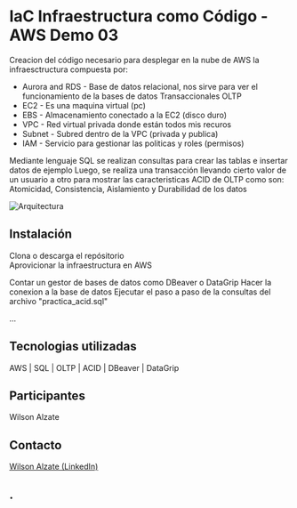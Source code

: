 # IaC Infraestructura como Código - AWS Demo 03
Creacion del código necesario para desplegar en la nube de AWS la infraesctructura compuesta por:
- Aurora and RDS - Base de datos relacional, nos sirve para ver el funcionamiento de la bases de datos Transaccionales OLTP
- EC2 - Es una maquina virtual (pc)
- EBS - Almacenamiento conectado a la EC2 (disco duro)
- VPC - Red virtual privada donde están todos mis recuros
- Subnet - Subred dentro de la VPC (privada y publica)
- IAM - Servicio para gestionar las politicas y roles (permisos)

Mediante lenguaje SQL se realizan consultas para crear las tablas e insertar datos de ejemplo
Luego, se realiza una transacción llevando cierto valor de un usuario a otro para mostrar las caracteristicas ACID de OLTP como son: Atomicidad, Consistencia, Aislamiento y Durabilidad de los datos

<!-- imagen -->
![Arquitectura](https://github.com/Wilalz/Data-Engineer-Demos-AWS)


## Instalación
Clona o descarga el repósitorio\
Aprovicionar la infraestructura en AWS

Contar un gestor de bases de datos como DBeaver o DataGrip
Hacer la conexion a la base de datos
Ejecutar el paso a paso de la consultas del archivo "practica_acid.sql"

...

## Tecnologias utilizadas
AWS | SQL | OLTP | ACID | DBeaver | DataGrip

## Participantes
Wilson Alzate

## Contacto
[Wilson Alzate (LinkedIn)](https://www.linkedin.com/in/wilson-alzate-pineda/)



## .
